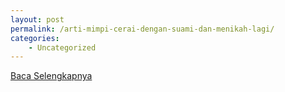 ```yaml
---
layout: post
permalink: /arti-mimpi-cerai-dengan-suami-dan-menikah-lagi/
categories:
    - Uncategorized
---
```


[Baca Selengkapnya](/09)